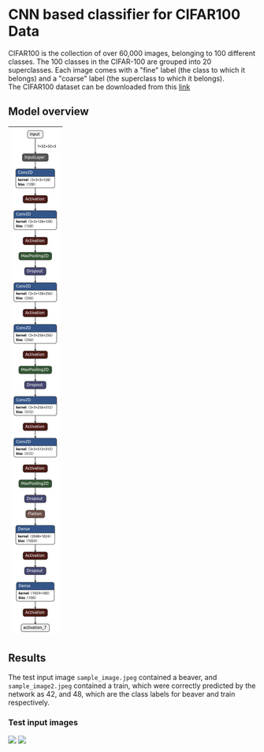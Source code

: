 # CNN based classifier for CIFAR100 Data  

CIFAR100 is the collection of over 60,000 images, belonging to 100 different classes. The 100 classes in the CIFAR-100 are grouped into 20 superclasses. Each image comes with a "fine" label (the class to which it belongs) and a "coarse" label (the superclass to which it belongs).  
The CIFAR100 dataset can be downloaded from this [link](https://www.cs.toronto.edu/~kriz/cifar.html)  

## Model overview  
| ![](assets/final_model.png) |
|:--:| 

## Results  
The test input image `sample_image.jpeg` contained a beaver, and `sample_image2.jpeg` contained a train, which were correctly predicted by the network as 42, and 48, which are the class labels for beaver and train respectively.  
### Test input images  
<img src="sample_input.jpeg">  
<img src="sample_input2.jpeg">
